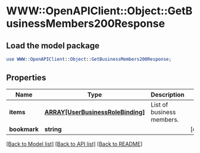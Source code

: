 # WWW::OpenAPIClient::Object::GetBusinessMembers200Response

## Load the model package
```perl
use WWW::OpenAPIClient::Object::GetBusinessMembers200Response;
```

## Properties
Name | Type | Description | Notes
------------ | ------------- | ------------- | -------------
**items** | [**ARRAY[UserBusinessRoleBinding]**](UserBusinessRoleBinding.md) | List of business members. | 
**bookmark** | **string** |  | [optional] 

[[Back to Model list]](../README.md#documentation-for-models) [[Back to API list]](../README.md#documentation-for-api-endpoints) [[Back to README]](../README.md)



